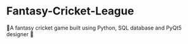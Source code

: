 # Fantasy-Cricket-League
🏏A fantasy cricket game built using Python, SQL database and PyQt5 designer 🏏


